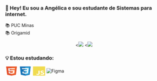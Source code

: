 ### 👋 Hey! Eu sou a Angélica e sou estudante de Sistemas para internet.

📚 PUC Minas <br>
📚 Origamid 

<div align="center">
    <<img width="42%" src="https://github-readme-stats.vercel.app/api?username=angelicasa&show_icons=true&theme=cobalt&include_all_commits=true&count_private=true"/>
  <<img width="50%" src="https://github-readme-stats.vercel.app/api/top-langs/?username=angelicasa&layout=compact&langs_count=7&theme=cobalt"/>
</div>
  
### 💡 Estou estudando: 
<div style="display: inline_block">
 <img align="center" alt="HTML5" height="30" width="40" src="https://raw.githubusercontent.com/devicons/devicon/master/icons/html5/html5-original.svg">
   <img align="center" alt="CSS3" height="30" width="40" src="https://raw.githubusercontent.com/devicons/devicon/master/icons/css3/css3-original.svg">
     <img align="center" alt="Js" height="30" width="40" src="https://raw.githubusercontent.com/devicons/devicon/master/icons/javascript/javascript-plain.svg">
     <img align="center" alt="Figma" height="30" width="40" src="https://cdn.jsdelivr.net/gh/devicons/devicon/icons/figma/figma-original.svg">
</div>

